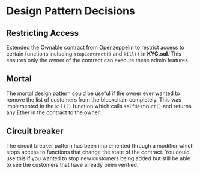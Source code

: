 # Design Pattern Decisions

## Restricting Access
Extended the Ownable contract from Openzeppelin to restrict access to certain functions including `stopContract()` and `kill()` in **KYC.sol**. This ensures only the owner of the contract can execute these admin features.

## Mortal
The mortal design pattern could be useful if the owner ever wanted to remove the list of customers from the blockchain completely. This was implemented in the `kill()` function which calls `selfdestruct()` and returns any Ether in the contract to the owner.

## Circuit breaker
The circuit breaker pattern has been implemented through a modifier which stops access to functions that change the state of the contract. You could use this if you wanted to stop new customers being added but still be able to see the customers that have already been verified.